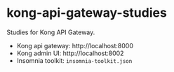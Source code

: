 # kong-api-gateway-studies

Studies for Kong API Gateway.

- Kong api gateway: http://localhost:8000
- Kong admin UI: http://localhost:8002
- Insomnia toolkit: `insomnia-toolkit.json`
